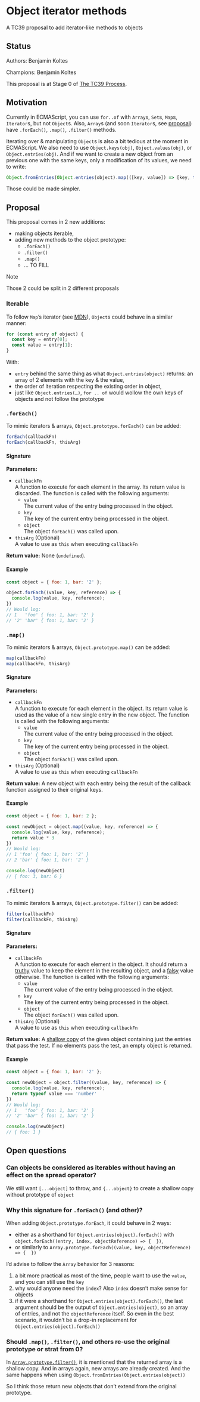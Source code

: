 # Object iterator methods

A TC39 proposal to add iterator-like methods to objects

## Status

Authors: Benjamin Koltes

Champions: Benjamin Koltes

This proposal is at Stage 0 of [The TC39 Process](https://tc39.es/process-document/).

## Motivation

Currently in ECMAScript, you can use `for..of` with `Array`s, `Set`s, `Map`s, `Iterator`s, but not `Object`s.
Also, `Array`s (and soon `Iterator`s, see [proposal](https://github.com/tc39/proposal-iterator-helpers)) have `.forEach()`, `.map()`, `.filter()` methods.

Iterating over & manipulating `Object`s is also a bit tedious at the moment in ECMAScript. We also need to use `Object.keys(obj)`, `Object.values(obj)`, or `Object.entries(obj)`.
And if we want to create a new object from an previous one with the same keys, only a modification of its values, we need to write:
```js
Object.fromEntries(Object.entries(object).map(([key, value]) => [key, transformation(value)])
```

Those could be made simpler.

## Proposal

This proposal comes in 2 new additions:
- making objects iterable,
- adding new methods to the object prototype:
  - `.forEach()`
  - `.filter()`
  - `.map()`
  - ... TO FILL
 
> [!Note]
> Those 2 could be split in 2 different proposals

### Iterable

To follow `Map`’s iterator (see [MDN](https://developer.mozilla.org/en-US/docs/Web/JavaScript/Reference/Global_Objects/Map/@@iterator)), `Object`s could behave in a similar manner:

```js
for (const entry of object) {
  const key = entry[0];
  const value = entry[1];
}
```

With:
- `entry` behind the same thing as what `Object.entries(object)` returns: an array of 2 elements with the key & the value,
- the order of iteration respecting the existing order in object,
- just like `Object.entries(…)`, `for .. of` would wollow the own keys of objects and not follow the prototype

### `.forEach()`

To mimic iterators & arrays, `Object.prototype.forEach()` can be added:

```js
forEach(callbackFn)
forEach(callbackFn, thisArg)
```

#### Signature

**Parameters:**
- `callbackFn`\
  A function to execute for each element in the array. Its return value is discarded. The function is called with the following arguments:
  - `value`\
    The current value of the entry being processed in the object.
  - `key`\
    The key of the current entry being processed in the object.
  - `object`\
     The object `forEach()` was called upon.
- `thisArg` (Optional)\
  A value to use as `this` when executing `callbackFn`

**Return value:** None (`undefined`).

#### Example

```js
const object = { foo: 1, bar: '2' };

object.forEach((value, key, reference) => {
  console.log(value, key, reference);
})
// Would log:
// 1   'foo' { foo: 1, bar: '2' }
// '2' 'bar' { foo: 1, bar: '2' }
```

### `.map()`

To mimic iterators & arrays, `Object.prototype.map()` can be added:

```js
map(callbackFn)
map(callbackFn, thisArg)
```

#### Signature

**Parameters:**
- `callbackFn`\
  A function to execute for each element in the object. Its return value is used as the value of a new single entry in the new object. The function is called with the following arguments:
  - `value`\
    The current value of the entry being processed in the object.
  - `key`\
    The key of the current entry being processed in the object.
  - `object`\
     The object `forEach()` was called upon.
- `thisArg` (Optional)\
  A value to use as `this` when executing `callbackFn`

**Return value:** A new object with each entry being the result of the callback function assigned to their original keys.

#### Example

```js
const object = { foo: 1, bar: 2 };

const newObject = object.map((value, key, reference) => {
  console.log(value, key, reference);
  return value * 3
})
// Would log:
// 1 'foo' { foo: 1, bar: '2' }
// 2 'bar' { foo: 1, bar: '2' }

console.log(newObject)
// { foo: 3, bar: 6 }
```

### `.filter()`

To mimic iterators & arrays, `Object.prototype.filter()` can be added:

```js
filter(callbackFn)
filter(callbackFn, thisArg)
```

#### Signature

**Parameters:**
- `callbackFn`\
  A function to execute for each element in the object. It should return a [truthy](https://developer.mozilla.org/en-US/docs/Glossary/Truthy) value to keep the element in the resulting object, and a [falsy](https://developer.mozilla.org/en-US/docs/Glossary/Falsy) value otherwise. The function is called with the following arguments:
  - `value`\
    The current value of the entry being processed in the object.
  - `key`\
    The key of the current entry being processed in the object.
  - `object`\
     The object `forEach()` was called upon.
- `thisArg` (Optional)\
  A value to use as `this` when executing `callbackFn`

**Return value:** A [shallow copy](https://developer.mozilla.org/en-US/docs/Glossary/Shallow_copy) of the given object containing just the entries that pass the test. If no elements pass the test, an empty object is returned.

#### Example

```js
const object = { foo: 1, bar: '2' };

const newObject = object.filter((value, key, reference) => {
  console.log(value, key, reference);
  return typeof value === 'number'
})
// Would log:
// 1   'foo' { foo: 1, bar: '2' }
// '2' 'bar' { foo: 1, bar: '2' }

console.log(newObject)
// { foo: 1 }
```

## Open questions

### Can objects be considered as iterables without having an effect on the spread operator?

We still want `[...object]` to throw, and `{...object}` to create a shallow copy without prototype of `object`

### Why this signature for `.forEach()` (and other)?

When adding `Object.prototype.forEach`, it could behave in 2 ways:
- either as a shorthand for `Object.entries(object).forEach()` with `object.forEach((entry, index, objectReference) => {  })`,
- or similarly to `Array.prototype.forEach((value, key, objectReference) => {  })`

I’d advise to follow the `Array` behavior for 3 reasons:
1. a bit more practical as most of the time, people want to use the `value`, and you can still use the `key`
2. why would anyone need the `index`? Also `index` doesn’t make sense for objects
3. if it were a shorthand for `Object.entries(object).forEach()`, the last argument should be the output of `Object.entries(object)`, so an array of entries, and not the `objectReference` itself. So even in the best scenario, it wouldn’t be a drop-in replacement for `Object.entries(object).forEach()`

### Should `.map()`, `.filter()`, and others re-use the original prototype or strat from 0?

In [`Array.prototype.filter()`](https://developer.mozilla.org/en-US/docs/Web/JavaScript/Reference/Global_Objects/Array/filter), it is mentioned that the returned array is a shallow copy. And in arrays again, new arrays are already created. And the same happens when using `Object.fromEntries(Object.entries(object))`

So I think those return new objects that don’t extend from the original prototype.

